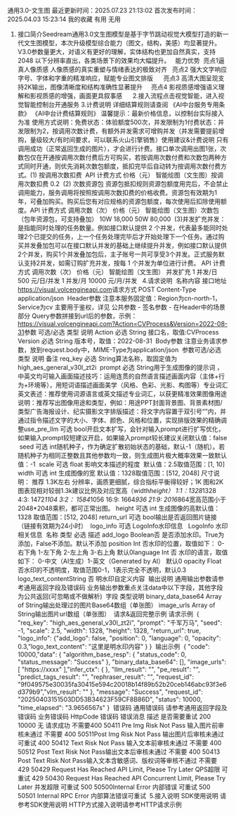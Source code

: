 通用3.0-文生图
最近更新时间：2025.07.23 21:13:02
首次发布时间：2025.04.03 15:23:14
我的收藏
有用
无用
1. 接口简介​
Seedream通用3.0文生图模型是基于字节跳动视觉大模型打造的新一代文生图模型，本次升级模型综合能力（图文，结构，美感）均显著提升。V3.0参数量更大，对语义有更好的理解，实体结构也更加自然真实，支持 2048 以下分辨率直出，各类场景下的效果均大幅提升。​
​
​
能力优势​
​
亮点1​
逼真人像质感​
人像质感的真实重塑与情绪表达的极致对齐​
​​​
​​​
亮点2​
强大文字响应​
字号、字体和字重的精准响应，赋能专业图文排版​
​
​​​
​
​​​
​
亮点3​
高清大图呈现​
支持2K输出，图像清晰度和结构准确性显著提升​
​
​​​
​​​
​
亮点4​
影视质感增强​
语义理解和影视质感的增强，画面更具叙事感​
​​​
​
​​​
​
​
2.接入流程​
点击视觉智能，进入视觉智能控制台开通服务​​​
3.计费说明​
详细结算规则请查阅 《AI中台服务专用条款》 《AI中台计费结算规则》​
温馨提示：​
最新价格信息，以控制台实际接入为准​
使用方式说明：​
免费状态：体验额度500次，并发限制为1​
付费状态：并发限制为2，按调用次数计费，有额外并发需求可增购并发（并发需要提前增购，量级较大/有时间要求，可以联系火山引擎销售）​
使用建议&计费说明​
只有调用成功（正常返回生成的图片），才会进行计费。​
接口单次调用出图1张，​
次数包仅在开通按调用次数付费后方可购买，若按调用次数付费和次数包两种方式同时开通，则优先消耗次数包额度，抵扣完毕后自动转为按调用次数付费方式。​
(1) 按调用次数扣费​
​
API​
计费方式​
价格（元）​
智能绘图（文生图）​
按调用次数扣费​
0.2​
​
(2) 次数资源包​
资源包抵扣规则​
资源包额度用完后，不会禁止调用能力，服务调用将按照按调用次数扣费的价格收费。​
资源包有效期为1年，可叠加购买。购买后您有对应规格的资源包额度，每次使用后扣除使用额度。​
​
API​
计费方式​
调用次数（次）​
价格（元）​
智能绘图（文生图）​
次数包（包年资源包，可支持叠加）​
10W​
18,000​
50W​
80,000​
​
(3)并发扩充​
并发：是指能同时处理的任务数量。例如接口默认提供 2 个并发，代表最多能同时处理2个已提交的任务，上一个任务处理完毕后才开始处理下一个任务。​
通过购买并发叠加包可以在接口默认并发的基础上继续提升并发，例如接口默认提供2个并发，购买1个并发叠加包后，主子账号一共可享受3个并发。​
正式服务默认支持2并发，如需订购扩充并发，按每 1 个并发为单位进行计费。​
​
API​
计费方式​
调用次数（次）​
价格（元）​
智能绘图（文生图）​
并发扩充​
1 并发/日​
500 元/日/并发​
1 并发/月​
10000 元/月/并发​
​
​
4.请求说明​
​
名称​
内容​
接口地址​
https://visual.volcengineapi.com​
请求方式​
POST​
Content-Type​
application/json​
​
Header参数​
注意​
本服务固定值：Region为cn-north-1，Service为cv​
主要用于鉴权，详见 公共参数 - 签名参数 - 在Header中的场景部分​
Query参数​
拼接到url后的参数，示例：https://visual.volcengineapi.com?Action=CVProcess&Version=2022-08-31​
​
参数​
可选/必选​
类型​
说明​
Action​
必选​
String​
接口名，取值:CVProcess​
Version​
必选​
String​
版本号，取值：2022-08-31​
​
Body参数​
注意​
业务请求参数，放到request.body中，MIME-Type为application/json​
​
参数​
可选/必选​
类型​
说明​
备注​
req_key​
必选​
String​
算法名称，取固定值为high_aes_general_v30l_zt2i​
​
prompt​
必选​
String​
用于生成图像的提示词 ，中英文均可输入​
画面描述技巧：运用连贯的自然语言描述画面内容（主体+行为+环境等），用短词语描述画面美学（风格、色彩、光影、构图等）​
专业词汇英文表述：推荐使用词源语言或英文描述专业词汇，以获更精准效果​
图像用途说明：推荐写出图像用途和类型，例如：用途PPT封面背景图、背景素材图/ 类型广告海报设计、纪实摄影​
文字排版描述：将文字内容置于双引号“”内，并通过指令描述文字的大小、字体、颜色、风格和位置，实现排版效果的精确调整 ​
use_pre_llm​
可选​
bool​
开启文本扩写，会针对输入prompt进行扩写优化，如果输入prompt较短建议开启，如果输入prompt较长建议关闭​
默认值：false​
​
seed​
可选​
int​
随机种子，作为确定扩散初始状态的基础，默认-1（随机）。若随机种子为相同正整数且其他参数均一致，则生成图片极大概率效果一致​
默认值：-1​
​
scale​
可选​
float​
影响文本描述的程度 ​
默认值：2.5​
取值范围：[1, 10]​
​
width​
可选​
int​
生成图像的宽​
默认值：1328​
取值范围：[512, 2048]​
尺寸说明：​
推荐 1.3K左右 分辨率，画质更细腻，综合指标平衡得较好；1K 图和2K 图表现相对较弱​
1.3k建议比例及对应宽高（width*height）​
1:1：1328*1328​
4:3:  1472*1104​
3:2： 1584*1056​
16:9: 1664*936​
21:9:  2016*864​
宽高范围小于2048*2048乘积，都可正常出图。​
height​
可选​
int​
生成图像的高​
默认值：1328​
取值范围：[512, 2048]​
return_url​
可选​
bool​
输出是否返回图片链接 （链接有效期为24小时）​
​
logo_info​
可选​
LogoInfo​
水印信息​
​
​
LogoInfo​
水印相关信息​
​
名称​
类型​
必选​
描述​
add_logo​
Boolean​
否​
是否添加水印。True为添加，False不添加。默认不添加​
position​
Int​
否​
水印的位置，取值如下：​
0-右下角​
1-左下角​
2-左上角​
3-右上角​
默认0​
language​
Int​
否​
水印的语言，取值如下：​
0-中文（AI生成）​
1-英文（Generated by AI）​
默认0​
opacity​
Float​
否​
水印的不透明度，取值范围0-1，1表示完全不透明，默认0.3​
logo_text_content​
String​
否​
明水印自定义内容​
​
输出说明​
通用输出参数​
请参考通用返回字段及错误码​
业务输出参数​
重点关注data中以下字段，其他字段为公共返回(可忽略或不做解析)​
​
字段​
类型​
说明​
binary_data_base64​
Array of String​
输出处理过的图片Base64数组（单张图）​
image_urls​
Array of String​
输出图片url数组（单张图）​
​
请求&返回完整示例​
请求示例​
​
{​
    "req_key": "high_aes_general_v30l_zt2i",​
    "prompt": "千军万马",​
    "seed": -1,​
    "scale": 2.5,​
    "width": 1328,​
    "height": 1328,​
    "return_url": true,​
    "logo_info": {​
        "add_logo": false,​
        "position": 0,​
        "language": 0,​
        "opacity": 0.3,​
        "logo_text_content": "这里是明水印内容"​
    }​
}​
​
输出示例​
​
{​
    "code": 10000,​
    "data": {​
        "algorithm_base_resp": {​
            "status_code": 0,​
            "status_message": "Success"​
        },​
        "binary_data_base64": [],​
        "image_urls": [​
            "https://xxxx"​
        ],​
        "infer_ctx": {​
        },​
        "llm_result": "",​
        "pe_result": "",​
        "predict_tags_result": "",​
        "rephraser_result": "",​
        "request_id": "9f049575e30035fa30415e594c20018b14f89b52b20ceb146abc93f3e6d379b9",​
        "vlm_result": ""​
    },​
    "message": "Success",​
    "request_id": "20250403151503DD53B34623F59CF8B86D",​
    "status": 10000,​
    "time_elapsed": "3.9656567s"​
}​
​
错误码​
通用错误码​
请参考通用返回字段及错误码​
业务错误码​
​
HttpCode​
错误码​
错误消息​
描述​
是否需要重试​
200​
10000​
无​
请求成功​
不需要​
400​
50411​
Pre Img Risk Not Pass​
输入图片前审核未通过​
不需要​
400​
50511​
Post Img Risk Not Pass​
输出图片后审核未通过​
可重试​
400​
50412​
Text Risk Not Pass​
输入文本前审核未通过​
不需要​
400​
50512​
Post Text Risk Not Pass​
输出文本后审核未通过​
不需要​
400​
50413​
Post Text Risk Not Pass​
输入文本含敏感词、版权词等审核不通过​
不需要​
429​
50429​
Request Has Reached API Limit, Please Try Later​
QPS超限​
可重试​
429​
50430​
Request Has Reached API Concurrent Limit, Please Try Later​
并发超限​
可重试​
500​
50500​
Internal Error​
内部错误​
可重试​
500​
50501​
Internal RPC Error​
内部算法错误​
可重试​
​
5.接入说明​
SDK使用说明​
请参考SDK使用说明​
HTTP方式接入说明​
请参考HTTP请求示例